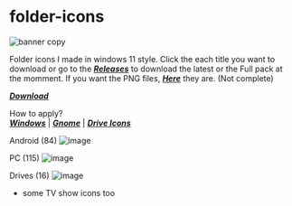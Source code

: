 # folder-icons
![banner copy](https://user-images.githubusercontent.com/68902530/201043851-842223bf-1c63-47ca-b122-543bd29a5a52.png)

Folder icons I made in windows 11 style.
Click the each title you want to download or go to the [***Releases***](https://github.com/sameerasw/folder-icons/releases) to download the latest or the Full pack at the momment.
If you want the PNG files, [***Here***](https://github.com/sameerasw/folder-icons/tree/main/PNGs) they are. (Not complete)

[***Download***](https://github.com/sameerasw/folder-icons/releases/latest/)

How to apply?           
[***Windows***](https://t.me/tidwib/81) | 
[***Gnome***](https://t.me/tidwib/84) | 
[***Drive Icons***](https://t.me/tidwib/344)

Android (84)
![image](https://user-images.githubusercontent.com/68902530/205484496-12b6099b-e04a-491e-9033-02a928082197.png)


PC (115)
![image](https://user-images.githubusercontent.com/68902530/205484540-86aedc13-91ff-4613-abcd-ddf9563a2c9f.png)


Drives (16)
![image](https://user-images.githubusercontent.com/68902530/201514580-2605b753-b992-43f0-b38f-c46156ac1edb.png)

+ some TV show icons too
